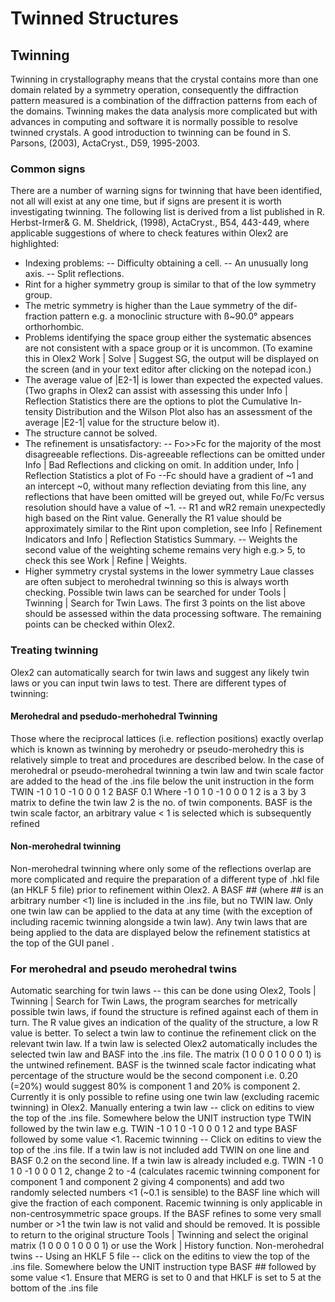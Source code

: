 # Twinned Structures

## Twinning
Twinning in crystallography means that the crystal contains more than one domain related by a symmetry operation, consequently the diffraction pattern measured is a combination of the diffraction patterns from each of the domains. Twinning makes the data analysis more complicated but with advances in computing and software it is normally possible to resolve twinned crystals. A good introduction to twinning can be found in S. Parsons, (2003), ActaCryst., D59, 1995-2003.

### Common signs
There are a number of warning signs for twinning that have been identified, not all will exist at any one time, but if signs are present it is worth investigating twinning. The following list is derived from a list published in R. Herbst-Irmer& G. M. Sheldrick, (1998), ActaCryst., B54, 443-449, where applicable suggestions of where to check features within Olex2 are highlighted: 
- Indexing problems:
-- Difficulty obtaining a cell.
-- An unusually long axis.
-- Split reflections.
- Rint for a higher symmetry group is similar to that of the low symmetry group.
- The metric symmetry is higher than the Laue symmetry of the dif-fraction pattern e.g. a monoclinic structure with ß~90.0° appears orthorhombic.
- Problems identifying the space group either the systematic absences are not consistent with a space group or it is uncommon. (To examine this in Olex2 Work | Solve | Suggest SG, the output will be displayed on the screen (and in your text editor after clicking on the notepad icon.) 
- The average value of |E2-1| is lower than expected the expected values. (Two graphs in Olex2 can assist with assessing this under Info | Reflection Statistics there are the options to plot the Cumulative In-tensity Distribution and the Wilson Plot also has an assessment of the average |E2-1| value for the structure below it).
- The structure cannot be solved.
- The refinement is unsatisfactory:
-- Fo>>Fc for the majority of the most disagreeable reflections. Dis-agreeable reflections can be omitted under Info | Bad Reflections and clicking on omit. In addition under, Info | Reflection Statistics a plot of Fo --Fc should have a gradient of ~1 and an intercept ~0, without many reflection deviating from this line, any reflections that have been omitted will be greyed out, while Fo/Fc versus resolution should have a value of ~1.
-- R1 and wR2 remain unexpectedly high based on the Rint value. Generally the R1 value should be approximately similar to the Rint upon completion, see Info | Refinement Indicators and Info | Reflection Statistics Summary.
-- Weights the second value of the weighting scheme remains very high e.g.> 5, to check this see Work | Refine | Weights.
- Higher symmetry crystal systems in the lower symmetry Laue classes are often subject to merohedral twinning so this is always worth checking. Possible twin laws can be searched for under Tools | Twinning | Search for Twin Laws.
The first 3 points on the list above should be assessed within the data processing software. The remaining points can be checked within Olex2.

### Treating twinning
Olex2 can automatically search for twin laws and suggest any likely twin laws or you can input twin laws to test. There are different types of twinning:

#### Merohedral and psedudo-merhohedral Twinning
Those where the reciprocal lattices (i.e. reflection positions) exactly overlap which is known as twinning by merohedry or pseudo-merohedry this is relatively simple to treat and procedures are described below. In the case of merohedral or pseudo-merohedral twinning a twin law and twin scale factor are added to the head of the .ins file below the unit instruction in the form
TWIN -1 0 1 0 -1 0 0 0 1 2
BASF 0.1
Where -1 0 1 0 -1 0 0 0 1 2 is a 3 by 3 matrix to define the twin law 2 is the no. of twin components. BASF is the twin scale factor, an arbitrary value < 1 is selected which is subsequently refined

#### Non-merohedral twinning
Non-merohedral twinning where only some of the reflections overlap are more complicated and require the preparation of a different type of .hkl file (an HKLF 5 file) prior to refinement within Olex2. A BASF ## (where ## is an arbitrary number <1) line is included in the .ins file, but no TWIN law.
Only one twin law can be applied to the data at any time (with the exception of including racemic twinning alongside a twin law). Any twin laws that are being applied to the data are displayed below the refinement statistics at the top of the GUI panel .

### For merohedral and pseudo merohedral twins
Automatic searching for twin laws -- this can be done using Olex2, Tools | Twinning | Search for Twin Laws, the program searches for metrically possible twin laws, if found the structure is refined against each of them in turn. The R value gives an indication of the quality of the structure, a low R value is better. To select a twin law to continue the refinement click on the relevant twin law.
If a twin law is selected Olex2 automatically includes the selected twin law and BASF into the .ins file. The matrix (1 0 0 0 1 0 0 0 1) is the untwined refinement. BASF is the twinned scale factor indicating what percentage of the structure would be the second component i.e. 0.20 (=20%) would suggest 80% is component 1 and 20% is component 2. Currently it is only possible to refine using one twin law (excluding racemic twinning) in Olex2.
Manually entering a twin law -- click on editins   to view the top of the .ins file. Somewhere below the UNIT instruction type TWIN followed by the twin law e.g. TWIN -1 0 1 0 -1 0 0 0 1 2 and type BASF followed by some value <1. 
Racemic twinning -- Click on editins   to view the top of the .ins file. If a twin law is not included add TWIN on one line and BASF 0.2 on the second line. If a twin law is already included e.g. TWIN -1 0 1 0 -1 0 0 0 1 2, change 2 to -4 (calculates racemic twinning component for component 1 and component 2 giving 4 components) and add two randomly selected numbers <1 (~0.1 is sensible) to the BASF line which will give the fraction of each component.
Racemic twinning is only applicable in non-centrosymmetric space groups. If the BASF refines to some very small number or >1 the twin law is not valid and should be removed. It is possible to return to the original structure Tools | Twinning and select the original matrix (1 0 0 0 1 0 0 0 1) or use the Work | History function.
Non-merohedral twins -- Using an HKLF 5 file -- click on the editins   to view the top of the .ins file. Somewhere below the UNIT instruction type BASF ## followed by some value <1. Ensure that MERG is set to 0 and that HKLF is set to 5 at the bottom of the .ins file